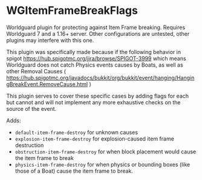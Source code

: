 # WGItemFrameBreakFlags
Worldguard plugin for protecting against Item Frame breaking.
Requires Worldguard 7 and a 1.16+ server. Other configurations are untested, other plugins may interfere with this one.

This plugin was specifically made because if the following behavior in spigot https://hub.spigotmc.org/jira/browse/SPIGOT-3999
which means Worldguard does not catch Physics events causes by Boats, as well as other Removal Causes ( https://hub.spigotmc.org/javadocs/bukkit/org/bukkit/event/hanging/HangingBreakEvent.RemoveCause.html )

This plugin serves to cover these specific cases by adding flags for each but cannot and will not implement any more exhaustive checks on the source of the event.


Adds:

* `default-item-frame-destroy` for unknown causes
* `explosion-item-frame-destroy` for explosion-caused item frame destruction
* `obstruction-item-frame-destroy` for when block placement would cause the item frame to break
* `physics-item-frame-destroy` for when physics or bounding boxes (like those of a Boat) cause the item frame to break.
